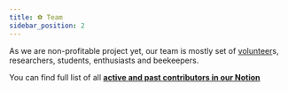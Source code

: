 ```yaml
---
title: ⚽️ Team
sidebar_position: 2
---
```


As we are non-profitable project yet, our team is mostly set of [volunteer](../../volunteer.md)s, researchers, students, enthusiasts and beekeepers.

You can find full list of all [**active and past contributors in our Notion**](https://gratheon.notion.site/Team-5ff38d33b8a2448ca02ffc26aed09278)


